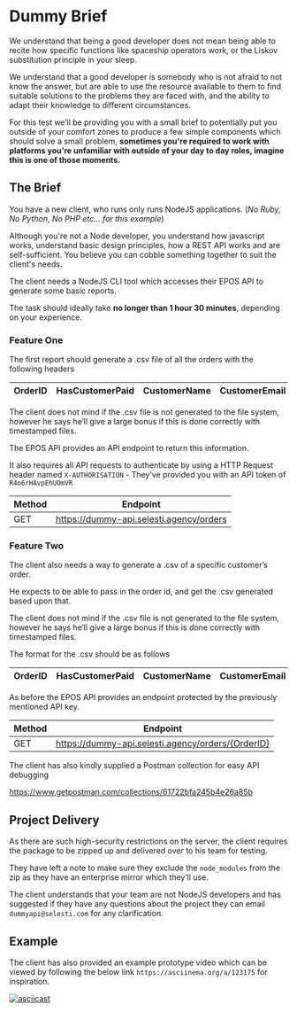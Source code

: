 # Dummy Brief

We understand that being a good developer does not mean being able to recite how specific functions like spaceship operators work, or the Liskov substitution principle in your sleep.

We understand that a good developer is somebody who is not afraid to not know the answer, but are able to use the resource available to them to find suitable solutions to the problems they are faced with, and the ability to adapt their knowledge to different circumstances.

For this test we’ll be providing you with a small brief to potentially put you outside of your comfort zones to produce a few simple components which should solve a small problem, **sometimes you're required to work with platforms you're unfamiliar with outside of your day to day roles, imagine this is one of those moments.**

## The Brief

You have a new client, who runs only runs NodeJS applications. (*No Ruby, No Python, No PHP etc... for this example*)

Although you're not a Node developer, you understand how javascript works, understand basic design principles, how a REST API works and are self-sufficient. You believe you can cobble something together to suit the client's needs.

The client needs a NodeJS CLI tool which accesses their EPOS API to generate some basic reports.

The task should ideally take **no longer than 1 hour 30 minutes**, depending on your experience.

### Feature One

The first report should generate a .csv file of all the orders with the following headers

OrderID | HasCustomerPaid | CustomerName | CustomerEmail
------- | --------------- | ------------ | ------------- 

The client does not mind if the .csv file is not generated to the file system, however he says he’ll give a large bonus if this is done correctly with timestamped files.

The EPOS API provides an API endpoint to return this information.

It also requires all API requests to authenticate by using a HTTP Request header named `X-AUTHORISATION` - They’ve provided you with an API token of `R4o6rHAvpEhUOmVR`

Method | Endpoint
-------| -------
GET    | https://dummy-api.selesti.agency/orders


### Feature Two

The client also needs a way to generate a .csv of a specific customer’s order.

He expects to be able to pass in the order id, and get the .csv generated based upon that.

The client does not mind if the .csv file is not generated to the file system, however he says he’ll give a large bonus if this is done correctly with timestamped files.

The format for the .csv should be as follows

OrderID | HasCustomerPaid | CustomerName | CustomerEmail | NumberOfItemsPurchased | TotalOrderPriceInPounds |
------- | --------------- | ------------ | ------------- | ---------------------- | ----------------------- |

As before the EPOS API provides an endpoint protected by the previously mentioned API key.

Method | Endpoint
-------| -------
GET    | https://dummy-api.selesti.agency/orders/{OrderID}


The client has also kindly supplied a Postman collection for easy API debugging

https://www.getpostman.com/collections/61722bfa245b4e26a85b

## Project Delivery

As there are such high-security restrictions on the server, the client requires the package to be zipped up and delivered over to his team for testing.

They have left a note to make sure they exclude the `node_modules` from the zip as they have an enterprise mirror which they’ll use.

The client understands that your team are not NodeJS developers and has suggested if they have any questions about the project they can email `dummyapi@selesti.com` for any clarification.


## Example

The client has also provided an example prototype video which can be viewed by following the below link `https://asciinema.org/a/123175` for inspiration.

[![asciicast](https://asciinema.org/a/123175.png)](https://asciinema.org/a/123175)
